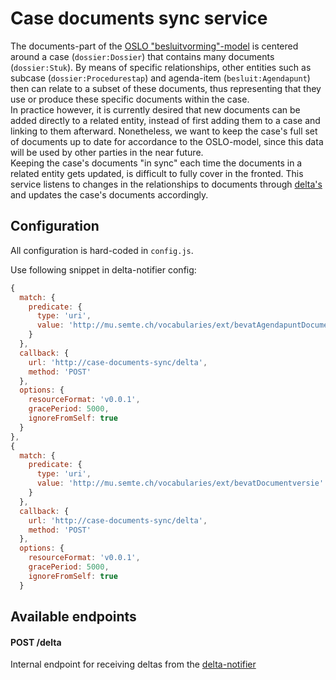 # Case documents sync service
The documents-part of the [OSLO "besluitvorming"-model](https://test.data.vlaanderen.be/doc/applicatieprofiel/besluitvorming) is centered around a case (`dossier:Dossier`) that contains many documents (`dossier:Stuk`). By means of specific relationships, other entities such as subcase (`dossier:Procedurestap`) and agenda-item (`besluit:Agendapunt`) then can relate to a subset of these documents, thus representing that they use or produce these specific documents within the case.  
In practice however, it is currently desired that new documents can be added directly to a related entity, instead of first adding them to a case and linking to them afterward. Nonetheless, we want to keep the case's full set of documents up to date for accordance to the OSLO-model, since this data will be used by other parties in the near future.  
Keeping the case's documents "in sync" each time the documents in a related entity gets updated, is difficult to fully cover in the fronted. This service listens to changes in the relationships to documents through [delta's](https://github.com/mu-semtech/delta-notifier) and updates the case's documents accordingly.

## Configuration
All configuration is hard-coded in `config.js`.

Use following snippet in delta-notifier config:
```js
{
  match: {
    predicate: {
      type: 'uri',
      value: 'http://mu.semte.ch/vocabularies/ext/bevatAgendapuntDocumentversie'
    }
  },
  callback: {
    url: 'http://case-documents-sync/delta',
    method: 'POST'
  },
  options: {
    resourceFormat: 'v0.0.1',
    gracePeriod: 5000,
    ignoreFromSelf: true
  }
},
{
  match: {
    predicate: {
      type: 'uri',
      value: 'http://mu.semte.ch/vocabularies/ext/bevatDocumentversie'
    }
  },
  callback: {
    url: 'http://case-documents-sync/delta',
    method: 'POST'
  },
  options: {
    resourceFormat: 'v0.0.1',
    gracePeriod: 5000,
    ignoreFromSelf: true
  }
```

## Available endpoints

#### POST /delta

Internal endpoint for receiving deltas from the [delta-notifier](https://github.com/mu-semtech/delta-notifier)
